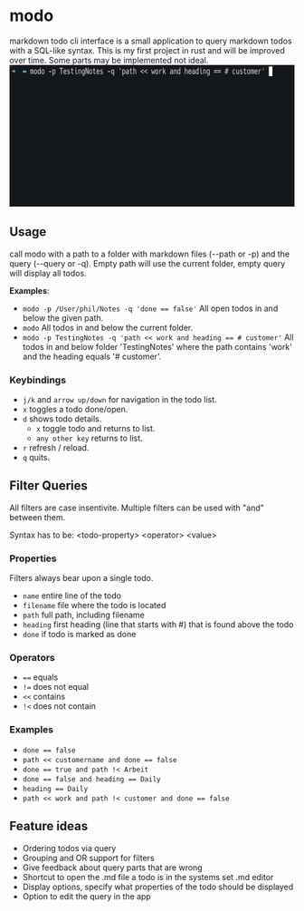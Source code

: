 # modo
markdown todo cli interface is a small application to query markdown todos with a SQL-like syntax.
This is my first project in rust and will be improved over time. Some parts may be implemented not ideal.
<img src="modo-demo.gif" height="250"/>
## Usage
call modo with a path to a folder with markdown files (--path or -p) and the query (--query or -q).
Empty path will use the current folder, empty query will display all todos.

**Examples**:
- `modo -p /User/phil/Notes -q 'done == false'` All open todos in and below the given path.
- `modo` All todos in and below the current folder.
- `modo -p TestingNotes -q 'path << work and heading == # customer'` All todos in and below folder 'TestingNotes' where the path contains 'work' and the heading equals '# customer'.
### Keybindings
- `j/k` and `arrow up/down` for navigation in the todo list.
- `x` toggles a todo done/open.
- `d` shows todo details.
  - `x` toggle todo and returns to list.
  - `any other key` returns to list.
- `r` refresh / reload.
- `q` quits.

## Filter Queries
All filters are case insentivite. Multiple filters can be used with "and" between them.

Syntax has to be: \<todo-property\> \<operator\> \<value\>

### Properties
Filters always bear upon a single todo.
- `name` entire line of the todo
- `filename` file where the todo is located
- `path` full path, including filename
- `heading` first heading (line that starts with #) that is found above the todo
- `done` if todo is marked as done

### Operators
- `==` equals
- `!=` does not equal
- `<<` contains 
- `!<` does not contain

### Examples
- `done == false`
- `path << customername and done == false`
- `done == true and path !< Arbeit`
- `done == false and heading == Daily`
- `heading == Daily`
- `path << work and path !< customer and done == false`

## Feature ideas
- Ordering todos via query 
- Grouping and OR support for filters
- Give feedback about query parts that are wrong
- Shortcut to open the .md file a todo is in the systems set .md editor
- Display options, specify what properties of the todo should be displayed
- Option to edit the query in the app
